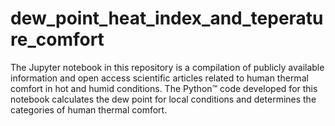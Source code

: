 # dew_point_heat_index_and_teperature_comfort
The Jupyter notebook in this repository is a compilation of publicly available information and open access scientific articles related to human thermal comfort in hot and humid conditions. The Python™ code developed for this notebook calculates the dew point for local conditions and determines the categories of human thermal comfort.
